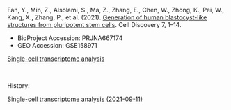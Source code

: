 Fan, Y., Min, Z., Alsolami, S., Ma, Z., Zhang, E., Chen, W., Zhong, K., Pei, W., Kang, X., Zhang, P., et al. (2021). [Generation of human blastocyst-like structures from pluripotent stem cells](https://doi.org/10.1038/s41421-021-00316-8). Cell Discovery 7, 1–14.

- BioProject Accession: PRJNA667174
- GEO Accession: GSE158971

[Single-cell transcriptome analysis](https://jlduan.github.io/replica/s41421-021-00316-8/notebooks/analyze.html)

<br>

History:

[Single-cell transcriptome analysis (2021-09-11)](https://jlduan.github.io/replica/s41421-021-00316-8/notebooks/analyze_2021-09-11.html)
